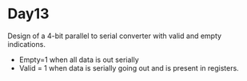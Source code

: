 # Day13
Design of a 4-bit parallel to serial converter with valid and empty indications.
- Empty=1 when all data is out serially
- Valid = 1 when data is serially going out and is present in registers.
